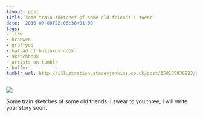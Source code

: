 ```yaml
---
layout: post
title: some train sketches of some old friends i swear
date: '2016-09-08T22:06:38+01:00'
tags:
- llew
- branwen
- gruffydd
- ballad of buzzards nook
- sketchbook
- artists on tumblr
- buffer
tumblr_url: http://illustration.staceyjenkins.co.uk/post/150135936883/some-train-sketches-of-some-old-friends-i-swear
---
```

 ![](/tumblr_files/tumblr_od7en3ckCW1v28ub8o1_1280.jpg)  

Some train sketches of some old friends. I swear to you three, I will write your story soon.

